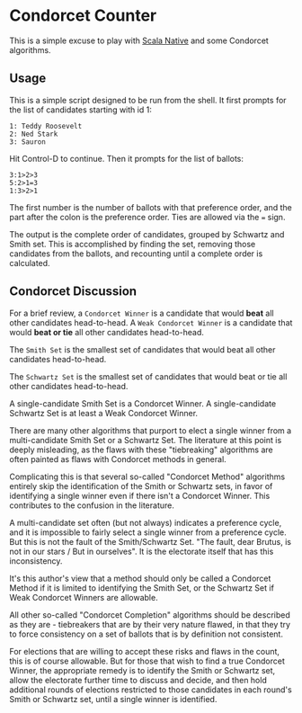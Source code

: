 # Condorcet Counter

This is a simple excuse to play with [Scala Native](http://www.scala-native.org/en/latest/)
and some Condorcet algorithms.

## Usage

This is a simple script designed to be run from the shell. It
first prompts for the list of candidates starting with id 1:

    1: Teddy Roosevelt
    2: Ned Stark
    3: Sauron

Hit Control-D to continue. Then it prompts for the list of 
ballots:

    3:1>2>3
    5:2>1=3
    1:3>2>1

The first number is the number of ballots with that preference
order, and the part after the colon is the preference order.
Ties are allowed via the `=` sign.

The output is the complete order of candidates, grouped by 
Schwartz and Smith set. This is accomplished by finding the 
set, removing those candidates from the ballots, and recounting
until a complete order is calculated.

## Condorcet Discussion
For a brief review, a `Condorcet Winner` is a candidate that would **beat** 
all other candidates head-to-head. A `Weak Condorcet Winner` is a candidate
that would **beat or tie** all other candidates head-to-head.

The `Smith Set` is the smallest set of candidates that would beat all
other candidates head-to-head.

The `Schwartz Set` is the smallest set of candidates that would beat or
tie all other candidates head-to-head.

A single-candidate Smith Set is a Condorcet Winner. A single-candidate
Schwartz Set is at least a Weak Condorcet Winner.

There are many other algorithms that purport to elect a single 
winner from a multi-candidate Smith Set or a Schwartz Set. The 
literature at this point is deeply misleading, as the flaws 
with these "tiebreaking" algorithms are often painted as flaws 
with Condorcet methods in general. 

Complicating this is that several so-called "Condorcet Method" 
algorithms entirely skip the identification of the Smith or Schwartz
sets, in favor of identifying a single winner even if there isn't
a Condorcet Winner. This contributes to the confusion in the literature.

A multi-candidate set often (but not always) indicates a preference
cycle, and it is impossible to fairly select a single winner from
a preference cycle. But this is not the fault of the Smith/Schwartz
Set. "The fault, dear Brutus, is not in our stars / But in ourselves".
It is the electorate itself that has this inconsistency.

It's this author's view that a method should only be called a 
Condorcet Method if it is limited to identifying the Smith Set, 
or the Schwartz Set if Weak Condorcet Winners are allowable.

All other so-called "Condorcet Completion" algorithms should be
described as they are - tiebreakers that are by their very nature
flawed, in that they try to force consistency on a set of ballots
that is by definition not consistent.

For elections that are willing to accept these risks and flaws
in the count, this is of course allowable. But for those that
wish to find a true Condorcet Winner, the appropriate remedy
is to identify the Smith or Schwartz set, allow the electorate
further time to discuss and decide, and then hold additional 
rounds of elections restricted to those candidates in each 
round's Smith or Schwartz set, until a single winner is 
identified.
